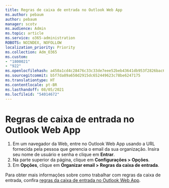 ```yaml
---
title: Regras de caixa de entrada no Outlook Web App
ms.author: pebaum
author: pebaum
manager: scotv
ms.audience: Admin
ms.topic: article
ms.service: o365-administration
ROBOTS: NOINDEX, NOFOLLOW
localization_priority: Priority
ms.collection: Adm_O365
ms.custom:
- "1800021"
- "922"
ms.openlocfilehash: a450a1cd4c28476c33c33de7eee52beb43641db953f2826bac68ca76b2e50f25
ms.sourcegitcommit: b5f7da89a650d2915dc652449623c78be6247175
ms.translationtype: HT
ms.contentlocale: pt-BR
ms.lasthandoff: 08/05/2021
ms.locfileid: "54014672"
---
```

# <a name="inbox-rules-in-outlook-web-app"></a>Regras de caixa de entrada no Outlook Web App

1. Em um navegador da Web, entre no Outlook Web App usando a URL fornecida pela pessoa que gerencia o email da sua organização. Insira seu nome de usuário e senha e clique em **Entrar**.
2. Na parte superior da página, clique em **Configurações > Opções**.
3. Em **Opções**, clique em **Organizar email > Regras da caixa de entrada**.

Para obter mais informações sobre como trabalhar com regras da caixa de entrada, confira [regras da caixa de entrada no Outlook Web App](https://support.office.com/article/inbox-rules-in-outlook-web-app-edea3d17-00c9-434b-b9b7-26ee8d9f5622).
